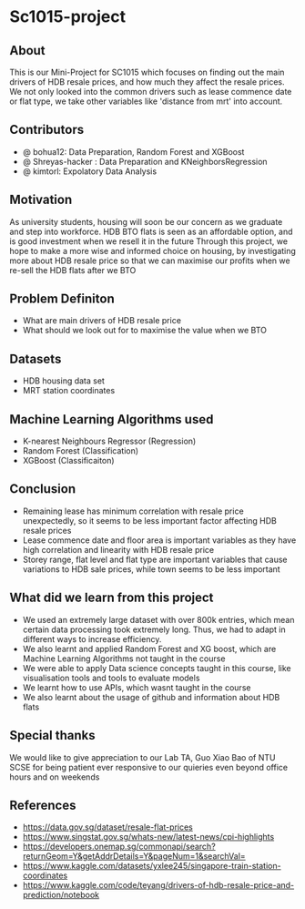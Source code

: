 # Sc1015-project

## About
This is our Mini-Project for SC1015 which focuses on finding out the main drivers of HDB resale prices, and how much they affect the resale prices. We not only looked into the common drivers such as lease commence date or flat type, we take other variables like 'distance from mrt' into account.

## Contributors
 - @ bohua12: Data Preparation, Random Forest and XGBoost
 - @ Shreyas-hacker : Data Preparation and KNeighborsRegression
 - @ kimtorl: Expolatory Data Analysis

## Motivation 
As university students, housing will soon be our concern as we graduate and step into workforce. HDB BTO flats is seen as an affordable option, and is good investment when we resell it in the future
Through this project, we hope to make a more wise and informed choice on housing, by investigating more about HDB resale price so that we can maximise our profits when we re-sell the HDB flats after we BTO


## Problem Definiton
 - What are main drivers of HDB resale price
 - What should we look out for to maximise the value when we BTO

## Datasets
- HDB housing data set
- MRT station coordinates

## Machine Learning Algorithms used
- K-nearest Neighbours Regressor (Regression)
- Random Forest (Classification)
- XGBoost (Classificaiton)

## Conclusion
- Remaining lease has minimum correlation with resale price unexpectedly, so it seems to be less important factor affecting HDB resale prices
- Lease commence date and floor area is important variables as they have high correlation and linearity with HDB resale price
- Storey range, flat level and flat type are important variables that cause variations to HDB sale prices, while town seems to be less important

## What did we learn from this project
- We used an extremely large dataset with over 800k entries, which mean certain data processing took extremely long. Thus, we had to adapt in different ways to increase efficiency.
- We also learnt and applied Random Forest and XG boost, which are Machine Learning Algorithms not taught in the course 
- We were able to apply Data science concepts taught in this course, like visualisation tools and tools to evaluate models
- We learnt how to use APIs, which wasnt taught in the course
- We also learnt about the usage of github and information about HDB flats 

## Special thanks
We would like to give appreciation to our Lab TA, Guo Xiao Bao of NTU SCSE for being patient ever responsive to our quieries even beyond office hours and on weekends

## References
- https://data.gov.sg/dataset/resale-flat-prices
- https://www.singstat.gov.sg/whats-new/latest-news/cpi-highlights
- https://developers.onemap.sg/commonapi/search?returnGeom=Y&getAddrDetails=Y&pageNum=1&searchVal=
- https://www.kaggle.com/datasets/yxlee245/singapore-train-station-coordinates
- https://www.kaggle.com/code/teyang/drivers-of-hdb-resale-price-and-prediction/notebook
